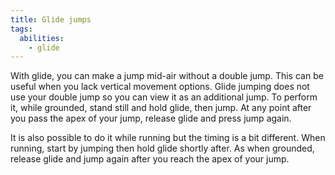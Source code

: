 ```yaml
---
title: Glide jumps
tags:
  abilities:
    - glide
---
```


With glide, you can make a jump mid-air without a double jump. This can be useful when you lack vertical movement options. Glide jumping does not use your double jump so you can view it as an additional jump.
To perform it, while grounded, stand still and hold glide, then jump. At any point after you pass the apex of your jump, release glide and press jump again.

It is also possible to do it while running but the timing is a bit different. When running, start by jumping then hold glide shortly after. As when grounded, release glide and jump again after you reach the apex of your jump.

<youtube-video id="VfsbyqlBgi8"></youtube-video>
